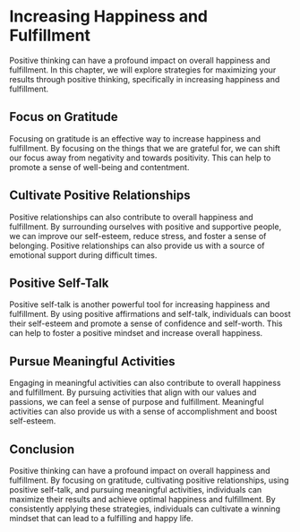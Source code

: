 Increasing Happiness and Fulfillment
==================================================================================================

Positive thinking can have a profound impact on overall happiness and fulfillment. In this chapter, we will explore strategies for maximizing your results through positive thinking, specifically in increasing happiness and fulfillment.

Focus on Gratitude
------------------

Focusing on gratitude is an effective way to increase happiness and fulfillment. By focusing on the things that we are grateful for, we can shift our focus away from negativity and towards positivity. This can help to promote a sense of well-being and contentment.

Cultivate Positive Relationships
--------------------------------

Positive relationships can also contribute to overall happiness and fulfillment. By surrounding ourselves with positive and supportive people, we can improve our self-esteem, reduce stress, and foster a sense of belonging. Positive relationships can also provide us with a source of emotional support during difficult times.

Positive Self-Talk
------------------

Positive self-talk is another powerful tool for increasing happiness and fulfillment. By using positive affirmations and self-talk, individuals can boost their self-esteem and promote a sense of confidence and self-worth. This can help to foster a positive mindset and increase overall happiness.

Pursue Meaningful Activities
----------------------------

Engaging in meaningful activities can also contribute to overall happiness and fulfillment. By pursuing activities that align with our values and passions, we can feel a sense of purpose and fulfillment. Meaningful activities can also provide us with a sense of accomplishment and boost self-esteem.

Conclusion
----------

Positive thinking can have a profound impact on overall happiness and fulfillment. By focusing on gratitude, cultivating positive relationships, using positive self-talk, and pursuing meaningful activities, individuals can maximize their results and achieve optimal happiness and fulfillment. By consistently applying these strategies, individuals can cultivate a winning mindset that can lead to a fulfilling and happy life.
